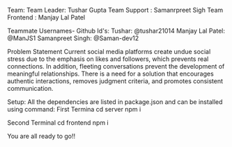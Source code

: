 Team:
Team Leader: Tushar Gupta
Team Support : Samanrpreet Sigh
Team Frontend : Manjay Lal Patel

Teammate Usernames- Github Id's:
Tushar: @tushar21014
Manjay Lal Patel: @ManJS1
Samanpreet Singh: @Saman-dev12

Problem Statement
Current social media platforms create undue social stress due to the emphasis on likes and followers, which prevents real connections. In addition, fleeting conversations prevent the development of meaningful relationships. There is a need for a solution that encourages authentic interactions, removes judgment criteria, and promotes consistent communication.

Setup:
All the dependencies are listed in package.json and can be installed using command:
First Termina
cd server
npm i 

Second Terminal
cd frontend
npm i


You are all ready to go!!
